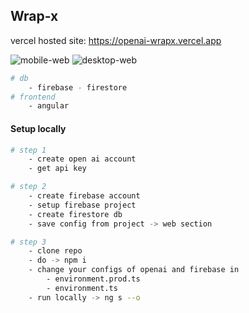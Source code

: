 ## Wrap-x
vercel hosted site: https://openai-wrapx.vercel.app

![mobile-web](https://i.imgur.com/NaVXqlel.png)
![desktop-web](https://i.imgur.com/VDIEyAxh.png)

```bash
# db
    - firebase - firestore
# frontend
    - angular
```

#### Setup locally
```bash
# step 1
    - create open ai account
    - get api key
```

```bash
# step 2
    - create firebase account
    - setup firebase project
    - create firestore db
    - save config from project -> web section
```

```bash
# step 3
    - clone repo
    - do -> npm i 
    - change your configs of openai and firebase in 
        - environment.prod.ts
        - environment.ts
    - run locally -> ng s --o

